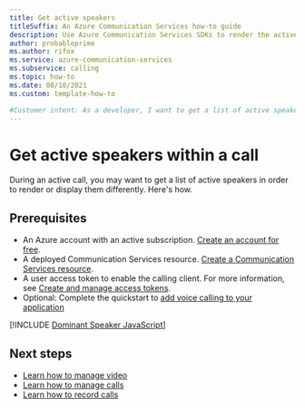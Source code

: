 ```yaml
---
title: Get active speakers
titleSuffix: An Azure Communication Services how-to guide
description: Use Azure Communication Services SDKs to render the active speakers in a call.
author: probableprime
ms.author: rifox
ms.service: azure-communication-services
ms.subservice: calling
ms.topic: how-to 
ms.date: 08/10/2021
ms.custom: template-how-to

#Customer intent: As a developer, I want to get a list of active speakers within a call.
---
```


# Get active speakers within a call


During an active call, you may want to get a list of active speakers in order to render or display them differently. Here's how.

## Prerequisites

- An Azure account with an active subscription. [Create an account for free](https://azure.microsoft.com/free/?WT.mc_id=A261C142F). 
- A deployed Communication Services resource. [Create a Communication Services resource](../../quickstarts/create-communication-resource.md).
- A user access token to enable the calling client. For more information, see [Create and manage access tokens](../../quickstarts/access-tokens.md).
- Optional: Complete the quickstart to [add voice calling to your application](../../quickstarts/voice-video-calling/getting-started-with-calling.md)

[!INCLUDE [Dominant Speaker JavaScript](./includes/dominant-speaker/dominant-speaker-web.md)]

## Next steps
- [Learn how to manage video](./manage-video.md)
- [Learn how to manage calls](./manage-calls.md)
- [Learn how to record calls](./record-calls.md)
